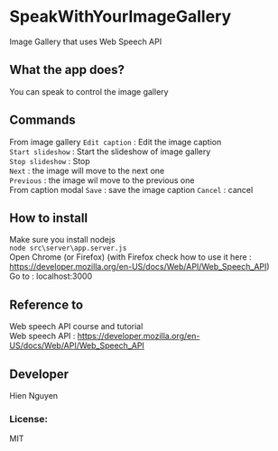 # SpeakWithYourImageGallery
Image Gallery that uses Web Speech API
## What the app does?
You can speak to control the image gallery
## Commands
From image gallery
`Edit caption` : Edit the image caption<br>
`Start slideshow` : Start the slideshow of image gallery<br>
`Stop slideshow` : Stop <br>
`Next` : the image will move to the next one<br>
`Previous` : the image wil move to the previous one <br>
From caption modal
`Save` : save the image caption 
`Cancel` : cancel
## How to install 
Make sure you install nodejs<br>
`node src\server\app.server.js`<br>
Open Chrome (or Firefox) (with Firefox check how to use it here : https://developer.mozilla.org/en-US/docs/Web/API/Web_Speech_API)<br>
Go to : localhost:3000

## Reference to 
Web speech API course and tutorial<br>
Web speech API : https://developer.mozilla.org/en-US/docs/Web/API/Web_Speech_API <br>

## Developer
Hien Nguyen
### License:
MIT
